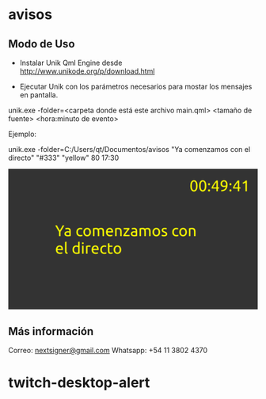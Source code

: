 # avisos

## Modo de Uso

* Instalar Unik Qml Engine desde http://www.unikode.org/p/download.html

* Ejecutar Unik con los parámetros necesarios para mostar los mensajes en pantalla.


unik.exe -folder=<carpeta donde está este archivo main.qml> <mensaje> <color de fondo> <color de letra de mensaje> <tamaño de fuente> <hora:minuto de evento>

Ejemplo:

unik.exe -folder=C:/Users/qt/Documentos/avisos "Ya comenzamos con el directo" "#333" "yellow" 80 17:30

![Ejemplo](https://github.com/nextsigner/avisos/raw/master/screenshot.png)

## Más información

Correo: nextsigner@gmail.com
Whatsapp: +54 11 3802 4370
# twitch-desktop-alert
